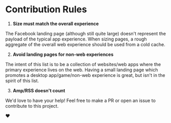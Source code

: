 # Contribution Rules

1. **Size must match the overall experience**

The Facebook landing page (although still quite large) doesn't represent the payload of the typical app experience. When sizing pages, a rough aggregate of the overall web experience should be used from a cold cache.


2. **Avoid landing pages for non-web experiences**

The intent of this list is to be a collection of websites/web apps where the primary experience lives on the web. Having a small landing page which promotes a desktop app/game/non-web experience is great, but isn't in the spirit of this list.

3. **Amp/RSS doesn't count**


We'd love to have your help! Feel free to make a PR or open an issue to contribute to this project.

❤️
